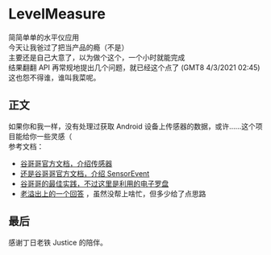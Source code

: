 # LevelMeasure

简简单单的水平仪应用<br>
今天让我爸过了把当产品的瘾（不是）<br>
主要还是自己大意了，以为做个这个，一个小时就能完成<br>
结果翻翻 API 再常规地提出几个问题，就已经这个点了 (GMT8 4/3/2021 02:45)<br>
这也怨不得谁，谁叫我菜呢。

## 正文

如果你和我一样，没有处理过获取 Android 设备上传感器的数据，或许……这个项目能给你一些灵感（<br>
参考文档：
+ [谷哥哥官方文档，介绍传感器](https://developer.android.com/guide/topics/sensors/sensors_motion?hl=zh-cn)
+ [还是谷哥哥官方文档，介绍 SensorEvent](https://developer.android.com/reference/android/hardware/SensorEvent)
+ [谷哥哥的最佳实践，不过这里是利用的电子罗盘](https://android.googlesource.com/platform/development/+/master/samples/ApiDemos/src/com/example/android/apis/os/RotationVectorDemo.java)
+ [老溢出上的一个回答](https://stackoverflow.com/questions/20339942/get-device-angle-by-using-getorientation-function) ，虽然没帮上啥忙，但多少给了点思路

## 最后

感谢丁日老铁 Justice 的陪伴。